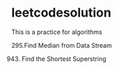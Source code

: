 # leetcodesolution
This is a practice for algorithms

295.Find Median from Data Stream

943. Find the Shortest Superstring
